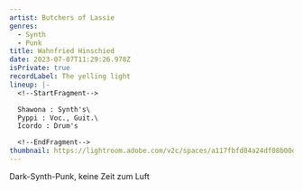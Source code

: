 ```yaml
---
artist: Butchers of Lassie
genres:
  - Synth
  - Punk
title: Wahnfried Hinschied
date: 2023-07-07T11:29:26.978Z
isPrivate: true
recordLabel: The yelling light
lineup: |-
  <!--StartFragment-->

  Shawona : Synth's\
  Pyppi : Voc., Guit.\
  Icordo : Drum's

  <!--EndFragment-->
thumbnail: https://lightroom.adobe.com/v2c/spaces/a117fbfd04a24df08b00dc7343422215/assets/35b6b83a8e02485581cbfffe96aaba14/revisions/5709389f9dce48eba2d90d84174beb52/renditions/41842da3828d193f968e931f770bf83c
---
```

<!--StartFragment-->

Dark-Synth-Punk, keine Zeit zum Luft

<!--EndFragment-->